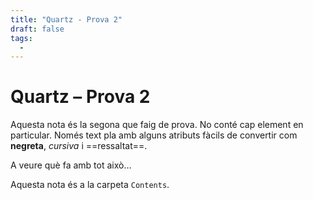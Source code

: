 ```yaml
---
title: "Quartz - Prova 2"
draft: false
tags:
  - 
---
```

# Quartz – Prova 2

Aquesta nota és la segona que faig de prova. No conté cap element en particular. Només text pla amb alguns atributs fàcils de convertir com **negreta**, *cursiva* i ==ressaltat==. 

A veure què fa amb tot això…

Aquesta nota és a la carpeta `Contents`.